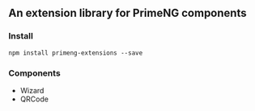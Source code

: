 ## An extension library for PrimeNG components

### Install
``` shell
npm install primeng-extensions --save
```

### Components
- Wizard
- QRCode


